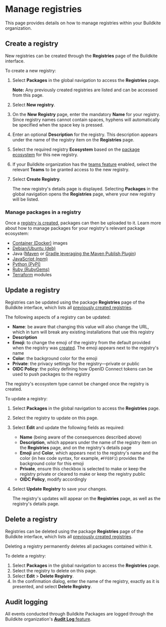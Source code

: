 # Manage registries

This page provides details on how to manage registries within your Buildkite organization.

## Create a registry

New registries can be created through the **Registries** page of the Buildkite interface.

To create a new registry:

1. Select **Packages** in the global navigation to access the **Registries** page.

    **Note:** Any previously created registries are listed and can be accessed from this page.

1. Select **New registry**.
1. On the **New Registry** page, enter the mandatory **Name** for your registry. Since registry names cannot contain spaces, hyphens will automatically be specified when the space key is pressed.
1. Enter an optional **Description** for the registry. This description appears under the name of the registry item on the **Registries** page.
1. Select the required registry **Ecosystem** based on the [package ecosystem](/docs/packages#supported-package-ecosystems) for this new registry.
1. If your Buildkite organization has the [teams feature](/docs/packages/permissions) enabled, select the relevant **Teams** to be granted access to the new registry.
1. Select **Create Registry**.

    The new registry's details page is displayed. Selecting **Packages** in the global navigation opens the **Registries** page, where your new registry will be listed.

### Manage packages in a registry

Once a [registry is created](#create-a-registry), packages can then be uploaded to it. Learn more about how to manage packages for your registry's relevant package ecosystem:

- [Container (Docker)](/docs/packages/container) images
- [Debian/Ubuntu (deb)](/docs/packages/debian)
- Java ([Maven](/docs/packages/maven) or [Gradle leveraging the Maven Publish Plugin](/docs/packages/gradle))
- [JavaScript (npm)](/docs/packages/javascript)
- [Python (PyPI)](/docs/packages/python)
- [Ruby (RubyGems)](/docs/packages/ruby)
- [Terraform](/docs/packages/terraform) modules

## Update a registry

Registries can be updated using the package **Registries** page of the Buildkite interface, which lists all [previously created registries](#create-a-registry).

The following aspects of a registry can be updated:

- **Name**: be aware that changing this value will also change the URL, which in turn will break any existing installations that use this registry
- **Description**
- **Emoji**: to change the emoji of the registry from the default provided when the registry was [created](#create-a-registry). The emoji appears next to the registry's name
- **Color**: the background color for the emoji
- **Private**: the privacy settings for the registry—private or public
- **OIDC Policy**: the policy defining how OpenID Connect tokens can be used to push packages to the registry

The registry's ecosystem type cannot be changed once the registry is created.

To update a registry:

1. Select **Packages** in the global navigation to access the **Registries** page.
1. Select the registry to update on this page.
1. Select **Edit** and update the following fields as required:
    * **Name** (being aware of the consequences described above)
    * **Description**, which appears under the name of the registry item on the **Registries** page, and on the registry's details page
    * **Emoji** and **Color**, which appears next to the registry's name and the color (in hex code syntax, for example, `#FFE0F1`) provides the background color for this emoji
    * **Private**, ensure this checkbox is selected to make or keep the registry private or cleared to make or keep the registry public
    * **OIDC Policy**, modify accordingly

1. Select **Update Registry** to save your changes.

    The registry's updates will appear on the **Registries** page, as well as the registry's details page.

<!--
## Configure a registry's OIDC policy
-->


## Delete a registry

Registries can be deleted using the package **Registries** page of the Buildkite interface, which lists all [previously created registries](#create-a-registry).

Deleting a registry permanently deletes all packages contained within it.

To delete a registry:

1. Select **Packages** in the global navigation to access the **Registries** page.
1. Select the registry to delete on this page.
1. Select **Edit** > **Delete Registry**.
1. In the confirmation dialog, enter the name of the registry, exactly as it is presented, and select **Delete Registry**.

## Audit logging

All events conducted through Buildkite Packages are logged through the Buildkite organization's [**Audit Log** feature](/docs/pipelines/security/audit-log).
